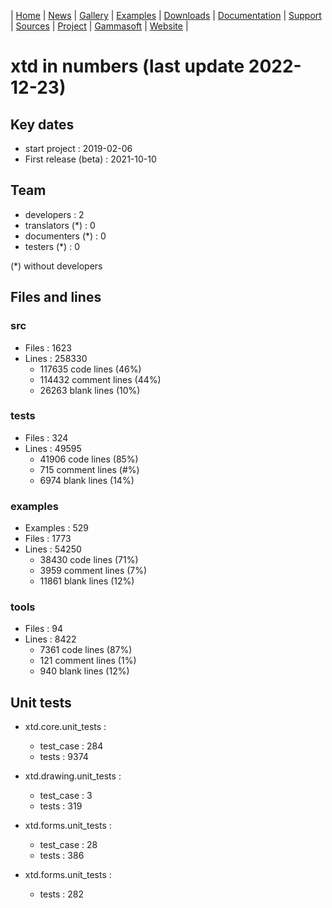 | [Home](home.md) | [News](news.md) | [Gallery](gallery.md) | [Examples](examples.md) | [Downloads](downloads.md) | [Documentation](documentation.md) | [Support](support.md) | [Sources](https://github.com/gammasoft71/xtd) | [Project](https://sourceforge.net/projects/xtdpro/) | [Gammasoft](gammasoft.md) | [Website](https://gammasoft71.github.io/xtd) |

# xtd in numbers (last update 2022-12-23)

## Key dates

* start project : 2019-02-06
* First release (beta) : 2021-10-10

## Team

* developers : 2
* translators (*) : 0
* documenters (*) : 0
* testers (*) : 0

(*) without developers

## Files and lines

### src

* Files : 1623
* Lines : 258330
  * 117635 code lines (46%)
  * 114432 comment lines (44%)
  *  26263 blank lines (10%)

### tests

* Files : 324
* Lines : 49595
  * 41906 code lines (85%)
  *   715 comment lines (#%)
  *  6974 blank lines (14%)

### examples

* Examples : 529
* Files : 1773
* Lines : 54250
  * 38430 code lines (71%)
  *  3959 comment lines (7%)
  * 11861 blank lines (12%)

### tools

* Files : 94
* Lines : 8422
  * 7361 code lines (87%)
  *  121 comment lines (1%)
  *  940 blank lines (12%)
  
## Unit tests

* xtd.core.unit_tests : 
   * test_case : 284
   * tests : 9374
   
* xtd.drawing.unit_tests : 
   * test_case : 3
   * tests : 319
   
* xtd.forms.unit_tests : 
   * test_case : 28
   * tests : 386
   
* xtd.forms.unit_tests : 
   * tests : 282

